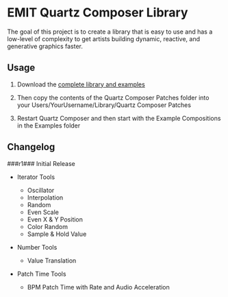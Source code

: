 EMIT Quartz Composer Library
============================

The goal of this project is to create a library that is easy to use and has a low-level of complexity to get artists building dynamic, reactive, and generative graphics faster.


## Usage ##

1. Download the [complete library and examples](https://github.com/rybotron/EMIT-Quartz-Composer-Library/archive/master.zip)

2. Then copy the contents of the Quartz Composer Patches folder into your Users/YourUsername/Library/Quartz Composer Patches

3. Restart Quartz Composer and then start with the Example Compositions in the Examples folder


## Changelog ##

###r1###
Initial Release

+ Iterator Tools
  * Oscillator
  * Interpolation
  * Random
  * Even Scale
  * Even X & Y Position
  * Color Random
  * Sample & Hold Value

+ Number Tools
  * Value Translation

+ Patch Time Tools
  * BPM Patch Time with Rate and Audio Acceleration

